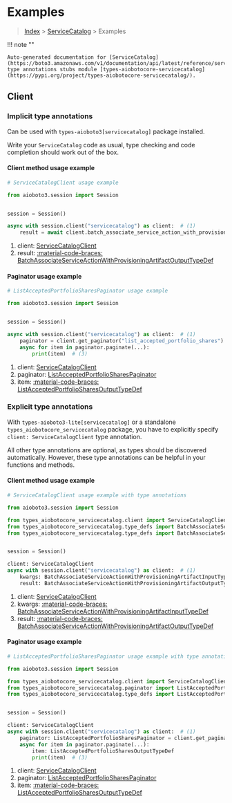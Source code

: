 # Examples

> [Index](../README.md) > [ServiceCatalog](./README.md) > Examples

!!! note ""

    Auto-generated documentation for [ServiceCatalog](https://boto3.amazonaws.com/v1/documentation/api/latest/reference/services/servicecatalog.html#servicecatalog)
    type annotations stubs module [types-aiobotocore-servicecatalog](https://pypi.org/project/types-aiobotocore-servicecatalog/).

## Client

### Implicit type annotations

Can be used with `types-aioboto3[servicecatalog]` package installed.

Write your `ServiceCatalog` code as usual,
type checking and code completion should work out of the box.



#### Client method usage example

```python
# ServiceCatalogClient usage example

from aioboto3.session import Session


session = Session()

async with session.client("servicecatalog") as client:  # (1)
    result = await client.batch_associate_service_action_with_provisioning_artifact()  # (2)
```

1. client: [ServiceCatalogClient](./client.md)
2. result: [:material-code-braces: BatchAssociateServiceActionWithProvisioningArtifactOutputTypeDef](./type_defs.md#batchassociateserviceactionwithprovisioningartifactoutputtypedef)



#### Paginator usage example

```python
# ListAcceptedPortfolioSharesPaginator usage example

from aioboto3.session import Session


session = Session()

async with session.client("servicecatalog") as client:  # (1)
    paginator = client.get_paginator("list_accepted_portfolio_shares")  # (2)
    async for item in paginator.paginate(...):
        print(item)  # (3)
```

1. client: [ServiceCatalogClient](./client.md)
2. paginator: [ListAcceptedPortfolioSharesPaginator](./paginators.md#listacceptedportfoliosharespaginator)
3. item: [:material-code-braces: ListAcceptedPortfolioSharesOutputTypeDef](./type_defs.md#listacceptedportfoliosharesoutputtypedef)




### Explicit type annotations

With `types-aioboto3-lite[servicecatalog]`
or a standalone `types_aiobotocore_servicecatalog` package, you have to explicitly specify
`client: ServiceCatalogClient` type annotation.

All other type annotations are optional, as types should be discovered automatically.
However, these type annotations can be helpful in your functions and methods.


#### Client method usage example

```python
# ServiceCatalogClient usage example with type annotations

from aioboto3.session import Session

from types_aiobotocore_servicecatalog.client import ServiceCatalogClient
from types_aiobotocore_servicecatalog.type_defs import BatchAssociateServiceActionWithProvisioningArtifactOutputTypeDef
from types_aiobotocore_servicecatalog.type_defs import BatchAssociateServiceActionWithProvisioningArtifactInputTypeDef


session = Session()

client: ServiceCatalogClient
async with session.client("servicecatalog") as client:  # (1)
    kwargs: BatchAssociateServiceActionWithProvisioningArtifactInputTypeDef = {...}  # (2)
    result: BatchAssociateServiceActionWithProvisioningArtifactOutputTypeDef = await client.batch_associate_service_action_with_provisioning_artifact(**kwargs)  # (3)
```

1. client: [ServiceCatalogClient](./client.md)
2. kwargs: [:material-code-braces: BatchAssociateServiceActionWithProvisioningArtifactInputTypeDef](./type_defs.md#batchassociateserviceactionwithprovisioningartifactinputtypedef)
3. result: [:material-code-braces: BatchAssociateServiceActionWithProvisioningArtifactOutputTypeDef](./type_defs.md#batchassociateserviceactionwithprovisioningartifactoutputtypedef)



#### Paginator usage example

```python
# ListAcceptedPortfolioSharesPaginator usage example with type annotations

from aioboto3.session import Session

from types_aiobotocore_servicecatalog.client import ServiceCatalogClient
from types_aiobotocore_servicecatalog.paginator import ListAcceptedPortfolioSharesPaginator
from types_aiobotocore_servicecatalog.type_defs import ListAcceptedPortfolioSharesOutputTypeDef


session = Session()

client: ServiceCatalogClient
async with session.client("servicecatalog") as client:  # (1)
    paginator: ListAcceptedPortfolioSharesPaginator = client.get_paginator("list_accepted_portfolio_shares")  # (2)
    async for item in paginator.paginate(...):
        item: ListAcceptedPortfolioSharesOutputTypeDef
        print(item)  # (3)
```

1. client: [ServiceCatalogClient](./client.md)
2. paginator: [ListAcceptedPortfolioSharesPaginator](./paginators.md#listacceptedportfoliosharespaginator)
3. item: [:material-code-braces: ListAcceptedPortfolioSharesOutputTypeDef](./type_defs.md#listacceptedportfoliosharesoutputtypedef)




